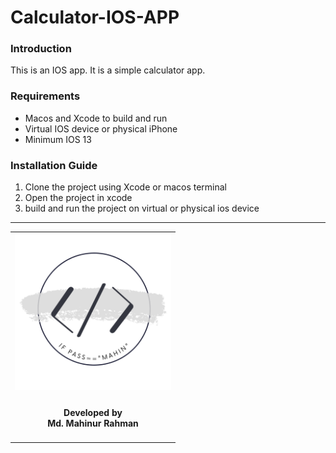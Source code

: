 <h1>Calculator-IOS-APP</h1>

<h3>Introduction</h3>
  <p>This is an IOS app. It is a simple calculator app.</p>

<h3>Requirements</h3>
  <ul>
    <li>Macos and Xcode to build and run</li>
    <li>Virtual IOS device or physical iPhone</li>
    <li>Minimum IOS 13</li> 
  </ul>

<h3>Installation Guide</h3>
  <ol>
    <li>Clone the project using Xcode or macos terminal</li>
    <li>Open the project in xcode</li>
    <li>build and run the project on virtual or physical ios device</li> 
  </ol>
<hr>
<table style="border:none">
  <tr>  
    <td align="center"><img src="Documentation/mahinsLogo.png" height="250" width="250"></h4></td>
  </tr>
  <tr>  
    <td align="center"><h4>Developed by <br> Md. Mahinur Rahman</h4></td>
  </tr>
</table>
